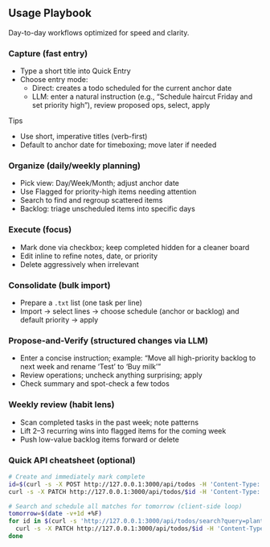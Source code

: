 ## Usage Playbook

Day-to-day workflows optimized for speed and clarity.

### Capture (fast entry)
- Type a short title into Quick Entry
- Choose entry mode:
  - Direct: creates a todo scheduled for the current anchor date
  - LLM: enter a natural instruction (e.g., “Schedule haircut Friday and set priority high”), review proposed ops, select, apply

Tips
- Use short, imperative titles (verb-first)
- Default to anchor date for timeboxing; move later if needed

### Organize (daily/weekly planning)
- Pick view: Day/Week/Month; adjust anchor date
- Use Flagged for priority-high items needing attention
- Search to find and regroup scattered items
- Backlog: triage unscheduled items into specific days

### Execute (focus)
- Mark done via checkbox; keep completed hidden for a cleaner board
- Edit inline to refine notes, date, or priority
- Delete aggressively when irrelevant

### Consolidate (bulk import)
- Prepare a `.txt` list (one task per line)
- Import → select lines → choose schedule (anchor or backlog) and default priority → apply

### Propose-and-Verify (structured changes via LLM)
- Enter a concise instruction; example: “Move all high-priority backlog to next week and rename ‘Test’ to ‘Buy milk’”
- Review operations; uncheck anything surprising; apply
- Check summary and spot-check a few todos

### Weekly review (habit lens)
- Scan completed tasks in the past week; note patterns
- Lift 2–3 recurring wins into flagged items for the coming week
- Push low-value backlog items forward or delete

### Quick API cheatsheet (optional)
```bash
# Create and immediately mark complete
id=$(curl -s -X POST http://127.0.0.1:3000/api/todos -H 'Content-Type: application/json' -d '{"title":"Water plants","priority":"low"}' | jq .todo.id)
curl -s -X PATCH http://127.0.0.1:3000/api/todos/$id -H 'Content-Type: application/json' -d '{"completed":true}'

# Search and schedule all matches for tomorrow (client-side loop)
tomorrow=$(date -v+1d +%F)
for id in $(curl -s 'http://127.0.0.1:3000/api/todos/search?query=plants' | jq -r '.todos[].id'); do
  curl -s -X PATCH http://127.0.0.1:3000/api/todos/$id -H 'Content-Type: application/json' -d '{"scheduledFor":"'"$tomorrow"'"}' >/dev/null
done
```


